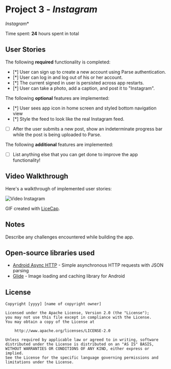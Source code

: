 # Project 3 - *Instagram*

*Instagram** 

Time spent: **24** hours spent in total

## User Stories

The following **required** functionality is completed:

- [*] User can sign up to create a new account using Parse authentication.
- [*] User can log in and log out of his or her account.
- [*] The current signed in user is persisted across app restarts.
- [*] User can take a photo, add a caption, and post it to "Instagram".

The following **optional** features are implemented:

- [*] User sees app icon in home screen and styled bottom navigation view
- [*] Style the feed to look like the real Instagram feed.
- [ ] After the user submits a new post, show an indeterminate progress bar while the post is being uploaded to Parse.

The following **additional** features are implemented:

- [ ] List anything else that you can get done to improve the app functionality!

## Video Walkthrough

Here's a walkthrough of implemented user stories:

<img src='https://github.com/Herard98/Instagram1/blob/main/XRecorder_30082022_235318%20(1).gif' title='Video Instagram' width='' alt='Video Instagram' />

GIF created with [LiceCap](http://www.cockos.com/licecap/).

## Notes

Describe any challenges encountered while building the app.

## Open-source libraries used

- [Android Async HTTP](https://github.com/codepath/CPAsyncHttpClient) - Simple asynchronous HTTP requests with JSON parsing
- [Glide](https://github.com/bumptech/glide) - Image loading and caching library for Android

## License

    Copyright [yyyy] [name of copyright owner]

    Licensed under the Apache License, Version 2.0 (the "License");
    you may not use this file except in compliance with the License.
    You may obtain a copy of the License at

        http://www.apache.org/licenses/LICENSE-2.0

    Unless required by applicable law or agreed to in writing, software
    distributed under the License is distributed on an "AS IS" BASIS,
    WITHOUT WARRANTIES OR CONDITIONS OF ANY KIND, either express or implied.
    See the License for the specific language governing permissions and
    limitations under the License.
